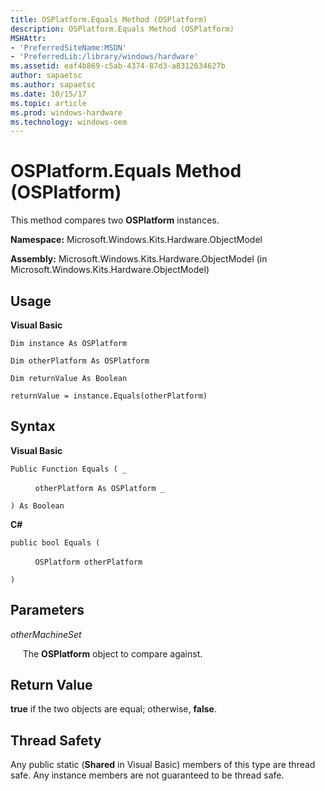 ```yaml
---
title: OSPlatform.Equals Method (OSPlatform)
description: OSPlatform.Equals Method (OSPlatform)
MSHAttr:
- 'PreferredSiteName:MSDN'
- 'PreferredLib:/library/windows/hardware'
ms.assetid: eaf4b869-c5ab-4374-87d3-a8312634627b
author: sapaetsc
ms.author: sapaetsc
ms.date: 10/15/17
ms.topic: article
ms.prod: windows-hardware
ms.technology: windows-oem
---
```


# OSPlatform.Equals Method (OSPlatform)


This method compares two **OSPlatform** instances.

**Namespace:** Microsoft.Windows.Kits.Hardware.ObjectModel

**Assembly:** Microsoft.Windows.Kits.Hardware.ObjectModel (in Microsoft.Windows.Kits.Hardware.ObjectModel)

## <span id="Usage"></span><span id="usage"></span><span id="USAGE"></span>Usage


**Visual Basic**

`Dim instance As OSPlatform`

`Dim otherPlatform As OSPlatform`

`Dim returnValue As Boolean`

`returnValue = instance.Equals(otherPlatform)`

## <span id="Syntax"></span><span id="syntax"></span><span id="SYNTAX"></span>Syntax


**Visual Basic**

`Public Function Equals ( _`

          `otherPlatform As OSPlatform _`

`) As Boolean`

**C#**

`public bool Equals (`

          `OSPlatform otherPlatform`

`)`

## <span id="Parameters"></span><span id="parameters"></span><span id="PARAMETERS"></span>Parameters


*otherMachineSet*

     The **OSPlatform** object to compare against.

## <span id="Return_Value"></span><span id="return_value"></span><span id="RETURN_VALUE"></span>Return Value


**true** if the two objects are equal; otherwise, **false**.

## <span id="Thread_Safety"></span><span id="thread_safety"></span><span id="THREAD_SAFETY"></span>Thread Safety


Any public static (**Shared** in Visual Basic) members of this type are thread safe. Any instance members are not guaranteed to be thread safe.

 

 






